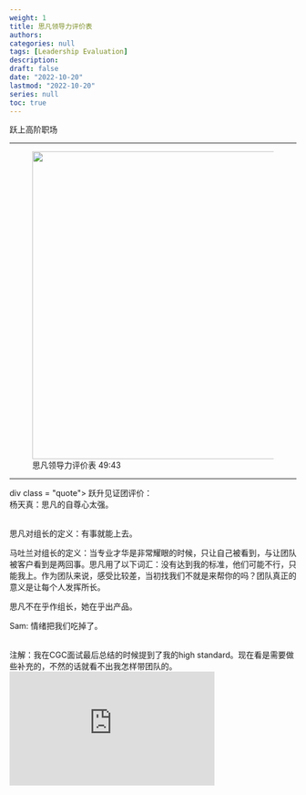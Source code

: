 ```yaml
---
weight: 1
title: 思凡领导力评价表
authors:
categories: null
tags: [Leadership Evaluation]
description: 
draft: false
date: "2022-10-20"
lastmod: "2022-10-20"
series: null
toc: true
---
```


跃上高阶职场

<!--more-->
---

<figure>
  <img width = "540" src = "/docs/images/Screenshot 2022-10-20 204744.png"/>
  <figcaption>思凡领导力评价表 49:43</figcaption>
</figure>

---
div class = "quote">
跃升见证团评价：  
杨天真：思凡的自尊心太强。
</div>

<br>
<div class = "quote">
思凡对组长的定义：有事就能上去。  

马吐兰对组长的定义：当专业才华是非常耀眼的时候，只让自己被看到，与让团队被客户看到是两回事。思凡用了以下词汇：没有达到我的标准，他们可能不行，只能我上。作为团队来说，感受比较差，当初找我们不就是来帮你的吗？团队真正的意义是让每个人发挥所长。

思凡不在乎作组长，她在乎出产品。

Sam: 情绪把我们吃掉了。
</div>

<br>
<div class = "quote">
注解：我在CGC面试最后总结的时候提到了我的high standard。现在看是需要做些补充的，不然的话就看不出我怎样带团队的。
</div>

<iframe width="360" height="200" src="https://www.youtube.com/embed/8X6-k9QWtug" title="《跃上高阶职场》完整版第6期(下)：矛盾激化！组长面临被撤职危机 | Next Promotion" frameborder="0" allow="accelerometer; autoplay; clipboard-write; encrypted-media; gyroscope; picture-in-picture" allowfullscreen></iframe>